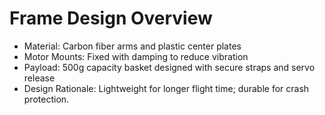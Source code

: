 # Frame Design Overview

- Material: Carbon fiber arms and plastic center plates
- Motor Mounts: Fixed with damping to reduce vibration
- Payload: 500g capacity basket designed with secure straps and servo release
- Design Rationale: Lightweight for longer flight time; durable for crash protection.
